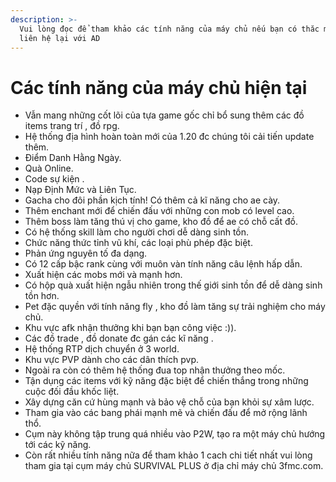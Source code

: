 ```yaml
---
description: >-
  Vui lòng đọc để tham khảo các tính năng của máy chủ nếu bạn có thăc mắc gì hãy
  liên hệ lại với AD
---
```


# Các tính năng của máy chủ hiện tại



* Vẫn mang những cốt lõi của tựa game gốc chỉ bổ sung thêm các đồ items trang trí , đồ rpg.
* Hệ thống địa hình hoàn toàn mới của 1.20 đc chúng tôi cải tiến update thêm.
* Điểm Danh Hằng Ngày.
* Quà Online.
* Code sự kiện .
* Nạp Định Mức và Liên Tục.
* Gacha cho đôi phần kịch tính! Có thêm cả kĩ năng cho ae cày.
* Thêm enchant mới để chiến đấu với những con mob có level cao.
* Thêm boss làm tăng thú vị cho game, kho đồ để ae có chỗ cất đồ.
* Có hệ thống skill làm cho người chơi dễ dàng sinh tồn.
* Chức năng thức tỉnh vũ khí, các loại phù phép đặc biệt.
* Phản ứng nguyên tố đa dạng.
* Có 12 cấp bậc rank cùng với muôn vàn tính năng câu lệnh hấp dẫn.
* Xuất hiện các mobs mới và mạnh hơn.
* Có hộp quà xuất hiện ngẫu nhiên trong thế giới sinh tồn để dễ dàng sinh tồn hơn.
* Pet đặc quyền với tính năng fly , kho đồ làm tăng sự trải nghiệm cho máy chủ.
* Khu vực afk nhận thưởng khi bạn bạn công việc :)).
* Các đồ trade , đồ donate đc gán các kĩ năng .
* Hệ thống RTP dịch chuyển ở 3 world.
* Khu vực PVP dành cho các dân thích pvp.
* Ngoài ra còn có thêm hệ thống đua top nhận thưởng theo mốc.
* Tận dụng các items với kỹ năng đặc biệt để chiến thắng trong những cuộc đối đầu khốc liệt.
* Xây dựng căn cứ hùng mạnh và bảo vệ chỗ của bạn khỏi sự xâm lược.
* Tham gia vào các bang phái mạnh mẽ và chiến đấu để mở rộng lãnh thổ.
* Cụm này không tập trung quá nhiều vào P2W, tạo ra một máy chủ hướng tới các kỹ năng.
* Còn rất nhiều tính năng nữa để tham khảo 1 cach chi tiết nhất vui lòng tham gia tại cụm máy chủ SURVIVAL PLUS ở địa chỉ máy chủ 3fmc.com.

